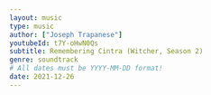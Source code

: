 ```yaml
---
layout: music
type: music
author: ["Joseph Trapanese"]
youtubeId: t7Y-oHwN0Qs
subtitle: Remembering Cintra (Witcher, Season 2)
genre: soundtrack
# All dates must be YYYY-MM-DD format!
date: 2021-12-26
---
```

